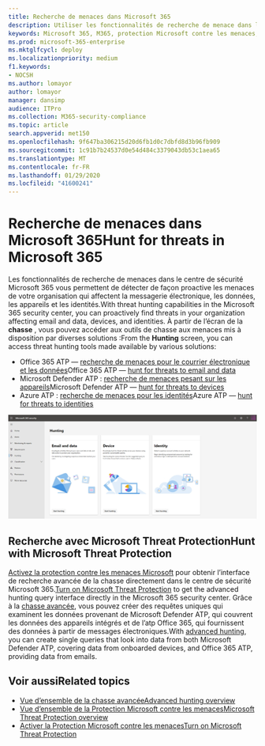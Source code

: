 ```yaml
---
title: Recherche de menaces dans Microsoft 365
description: Utiliser les fonctionnalités de recherche de menace dans le centre de sécurité Microsoft 365 pour détecter les violations et les autres menaces de manière proactive
keywords: Microsoft 365, M365, protection Microsoft contre les menaces, MTP, centre de sécurité, recherche, recherche de menace, chasse à la cyberthreat, Microsoft Defender ATP, Office 365 ATP, Azure ATP, recherche avancée
ms.prod: microsoft-365-enterprise
ms.mktglfcycl: deploy
ms.localizationpriority: medium
f1.keywords:
- NOCSH
ms.author: lomayor
author: lomayor
manager: dansimp
audience: ITPro
ms.collection: M365-security-compliance
ms.topic: article
search.appverid: met150
ms.openlocfilehash: 9f647ba306215d20d6fb1d0c7dbfd8d3b96fb909
ms.sourcegitcommit: 1c91b7b24537d0e54d484c3379043db53c1aea65
ms.translationtype: MT
ms.contentlocale: fr-FR
ms.lasthandoff: 01/29/2020
ms.locfileid: "41600241"
---
```

# <a name="hunt-for-threats-in-microsoft-365"></a><span data-ttu-id="9ad7d-104">Recherche de menaces dans Microsoft 365</span><span class="sxs-lookup"><span data-stu-id="9ad7d-104">Hunt for threats in Microsoft 365</span></span>

<span data-ttu-id="9ad7d-105">Les fonctionnalités de recherche de menaces dans le centre de sécurité Microsoft 365 vous permettent de détecter de façon proactive les menaces de votre organisation qui affectent la messagerie électronique, les données, les appareils et les identités.</span><span class="sxs-lookup"><span data-stu-id="9ad7d-105">With threat hunting capabilities in the Microsoft 365 security center, you can proactively find threats in your organization affecting email and data, devices, and identities.</span></span> <span data-ttu-id="9ad7d-106">À partir de l’écran de la **chasse** , vous pouvez accéder aux outils de chasse aux menaces mis à disposition par diverses solutions :</span><span class="sxs-lookup"><span data-stu-id="9ad7d-106">From the **Hunting** screen, you can access threat hunting tools made available by various solutions:</span></span>
- <span data-ttu-id="9ad7d-107">Office 365 ATP — [recherche de menaces pour le courrier électronique et les données](../office-365-security/office-365-atp.md)</span><span class="sxs-lookup"><span data-stu-id="9ad7d-107">Office 365 ATP — [hunt for threats to email and data](../office-365-security/office-365-atp.md)</span></span>
- <span data-ttu-id="9ad7d-108">Microsoft Defender ATP : [recherche de menaces pesant sur les appareils](https://docs.microsoft.com/windows/security/threat-protection/microsoft-defender-atp/advanced-hunting)</span><span class="sxs-lookup"><span data-stu-id="9ad7d-108">Microsoft Defender ATP — [hunt for threats to devices](https://docs.microsoft.com/windows/security/threat-protection/microsoft-defender-atp/advanced-hunting)</span></span>
- <span data-ttu-id="9ad7d-109">Azure ATP : [recherche de menaces pour les identités](https://docs.microsoft.com/azure-advanced-threat-protection/investigate-a-user)</span><span class="sxs-lookup"><span data-stu-id="9ad7d-109">Azure ATP — [hunt for threats to identities](https://docs.microsoft.com/azure-advanced-threat-protection/investigate-a-user)</span></span>

![Page de chasse](../images/hunt.png)


## <a name="hunt-with-microsoft-threat-protection"></a><span data-ttu-id="9ad7d-111">Recherche avec Microsoft Threat Protection</span><span class="sxs-lookup"><span data-stu-id="9ad7d-111">Hunt with Microsoft Threat Protection</span></span>

<span data-ttu-id="9ad7d-112">[Activez la protection contre les menaces Microsoft](mtp-enable.md) pour obtenir l’interface de recherche avancée de la chasse directement dans le centre de sécurité Microsoft 365.</span><span class="sxs-lookup"><span data-stu-id="9ad7d-112">[Turn on Microsoft Threat Protection](mtp-enable.md) to get the advanced hunting query interface directly in the Microsoft 365 security center.</span></span> <span data-ttu-id="9ad7d-113">Grâce à la [chasse avancée](advanced-hunting-overview.md), vous pouvez créer des requêtes uniques qui examinent les données provenant de Microsoft Defender ATP, qui couvrent les données des appareils intégrés et de l’atp Office 365, qui fournissent des données à partir de messages électroniques.</span><span class="sxs-lookup"><span data-stu-id="9ad7d-113">With [advanced hunting](advanced-hunting-overview.md), you can create single queries that look into data from both Microsoft Defender ATP, covering data from onboarded devices, and Office 365 ATP, providing data from emails.</span></span>

## <a name="related-topics"></a><span data-ttu-id="9ad7d-114">Voir aussi</span><span class="sxs-lookup"><span data-stu-id="9ad7d-114">Related topics</span></span>
- [<span data-ttu-id="9ad7d-115">Vue d’ensemble de la chasse avancée</span><span class="sxs-lookup"><span data-stu-id="9ad7d-115">Advanced hunting overview</span></span>](advanced-hunting-overview.md)
- [<span data-ttu-id="9ad7d-116">Vue d’ensemble de la Protection Microsoft contre les menaces</span><span class="sxs-lookup"><span data-stu-id="9ad7d-116">Microsoft Threat Protection overview</span></span>](microsoft-threat-protection.md)
- [<span data-ttu-id="9ad7d-117">Activer la Protection Microsoft contre les menaces</span><span class="sxs-lookup"><span data-stu-id="9ad7d-117">Turn on Microsoft Threat Protection</span></span>](mtp-enable.md)
